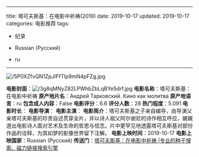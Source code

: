 
---
title: 塔可夫斯基：在电影中祈祷(2019)
date: 2019-10-17
updated: 2019-10-17
categories: 电影推荐
tags:

- 纪录

- Russian (Pусский)
- ru
---

<img src="https://image.tmdb.org/t/p/original/5P0XZfvQN1ZpJlFfTlp9mN4pFZg.jpg" alt="/5P0XZfvQN1ZpJlFfTlp9mN4pFZg.jpg" title="/5P0XZfvQN1ZpJlFfTlp9mN4pFZg.jpg">

**电影封面**：<img src="https://image.tmdb.org/t/p/w200/3g8qMNyZ82LPWhbZbLqBYe5drf.jpg" alt="/3g8qMNyZ82LPWhbZbLqBYe5drf.jpg" title="/3g8qMNyZ82LPWhbZbLqBYe5drf.jpg">
**电影名称**：塔可夫斯基：在电影中祈祷
**原产地片名**：Андрей Тарковский. Кино как молитва
**原产地语言**：ru
**包含成人内容**：False
**电影评分**：6.6
**评分人数**：28
**热门程度**：5.091
**电影时长**：
**电影导演**：
**电影主演**：
**电影简介**：塔可夫斯基之子亲自编导，由导演父亲塔可夫斯基的珍贵自述贯穿全片，并以诗人祖父阿尔谢尼的诗作相互呼应，娓娓道出电影诗人面对艺术及生命的哲思与信念。片中更罕见地透露塔可夫斯基对部份 作品的诠释，为其如梦的影像世界留下注解。
**电影上映时间**：2019-10-17
**电影上映国家**：Russian (Pусский)
**传送门**：[塔可夫斯基：在电影中祈祷 |专业的种子搜索、磁力链接搜索引擎](https://movie.amd794.com:2083/?search=%D0%90%D0%BD%D0%B4%D1%80%D0%B5%D0%B9%20%D0%A2%D0%B0%D1%80%D0%BA%D0%BE%D0%B2%D1%81%D0%BA%D0%B8%D0%B9.%20%D0%9A%D0%B8%D0%BD%D0%BE%20%D0%BA%D0%B0%D0%BA%20%D0%BC%D0%BE%D0%BB%D0%B8%D1%82%D0%B2%D0%B0&ordering=&mode=match_phrase&page_size=10&page=1)

